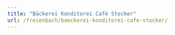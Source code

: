 ```yaml
---
title: "Bäckerei Konditorei Café Stocker"
url: /freienbach/baeckerei-konditorei-cafe-stocker/
---
```

